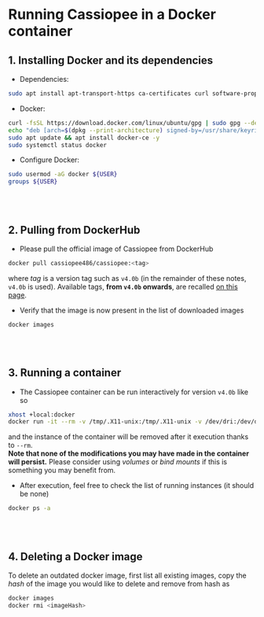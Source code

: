 # Running Cassiopee in a Docker container


## 1. Installing Docker and its dependencies

- Dependencies:
```sh
sudo apt install apt-transport-https ca-certificates curl software-properties-common
```

- Docker:
```sh
curl -fsSL https://download.docker.com/linux/ubuntu/gpg | sudo gpg --dearmor -o /usr/share/keyrings/docker-archive-keyring.gpg
echo "deb [arch=$(dpkg --print-architecture) signed-by=/usr/share/keyrings/docker-archive-keyring.gpg] https://download.docker.com/linux/ubuntu $(lsb_release -cs) stable" | sudo tee /etc/apt/sources.list.d/docker.list > /dev/null
sudo apt update && apt install docker-ce -y
sudo systemctl status docker
```

- Configure Docker:

```sh
sudo usermod -aG docker ${USER}
groups ${USER}
```

<br></br>

## 2. Pulling from DockerHub

- Please pull the official image of Cassiopee from DockerHub 

```sh
docker pull cassiopee486/cassiopee:<tag>
```

where _tag_ is a version tag such as `v4.0b` (in the remainder of these notes, `v4.0b` is used).
Available tags, **from `v4.0b` onwards**, are recalled [on this page](https://github.com/onera/Cassiopee/tags).

- Verify that the image is now present in the list of downloaded images

```sh
docker images
```

<br></br>

## 3. Running a container

- The Cassiopee container can be run interactively for version `v4.0b` like so

```sh
xhost +local:docker
docker run -it --rm -v /tmp/.X11-unix:/tmp/.X11-unix -v /dev/dri:/dev/dri -e DISPLAY=unix$DISPLAY cassiopee486/cassiopee:v4.0b
```

and the instance of the container will be removed after it execution thanks to `--rm`.  
**Note that none of the modifications you may have made in the container will persist.** Please consider using _volumes_ or _bind mounts_ if this is something you may benefit from.

- After execution, feel free to check the list of running instances (it should be none)
```sh
docker ps -a
```

<br></br>

## 4. Deleting a Docker image

To delete an outdated docker image, first list all existing images, copy the _hash_ of the image you would like to delete and remove from hash as

```sh
docker images
docker rmi <imageHash>
```
